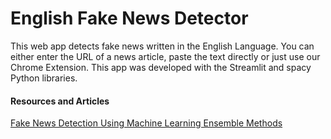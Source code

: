 # English Fake News Detector
This web app detects fake news written in the English Language. You can either enter the URL of a news article, 
paste the text directly or just use our Chrome Extension. This app was developed with the Streamlit and spacy 
Python libraries.

#### Resources and Articles
[Fake News Detection Using Machine Learning Ensemble Methods](https://www.hindawi.com/journals/complexity/2020/8885861/)


